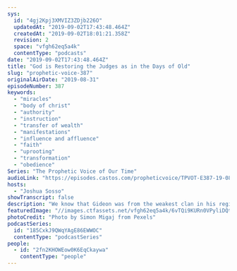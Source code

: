```yaml
---
sys:
  id: "4gj2Kpj3XMVIZ3ZDjb226O"
  updatedAt: "2019-09-02T17:43:48.464Z"
  createdAt: "2019-09-02T18:01:21.358Z"
  revision: 2
  space: "vfgh62eq5a4k"
  contentType: "podcasts"
date: "2019-09-02T17:43:48.464Z"
title: "God is Restoring the Judges as in the Days of Old"
slug: "prophetic-voice-387"
originalAirDate: "2019-08-31"
episodeNumber: 387
keywords:
  - "miracles"
  - "body of christ"
  - "authority"
  - "instruction"
  - "transfer of wealth"
  - "manifestations"
  - "influence and affluence"
  - "faith"
  - "uprooting"
  - "transformation"
  - "obedience"
Series: "The Prophetic Voice of Our Time"
audioLink: "https://episodes.castos.com/propheticvoice/TPVOT-E387-19-08-31-09-01-God-is-Restoring-the-Judges-as-in-the-Days-of-Old.mp3"
hosts:
  - "Joshua Sosso"
showTranscript: false
description: "We know that Gideon was from the weakest clan in his region and was considered the lowest in all of his family but despite that God called him. We know that Samuel... was only a child when God called him, so what was the unifying factor that all of these judges had? They heard the voice of the Lord and they obeyed. And as we are moving forward into this season of miraculous manifestations, this season where we are going to experience the transfer of wealth, influence and affluence back to the body of Christ, God is raising up… "
featuredImage: "//images.ctfassets.net/vfgh62eq5a4k/6vTQi9KURn0VPyliDQtkdR/0864e373a4fe3c1e9619ce58bc0cea0b/beautiful-blue-christmas-2011367.jpg"
photoCredit: "Photo by Simon Migaj from Pexels"
podcastSeries:
  id: "185CxkJ9QWqYAgE86EWWOC"
  contentType: "podcastSeries"
people:
  - id: "2fn2KHOWEow0K6EqCkaywa"
    contentType: "people"
---
```

